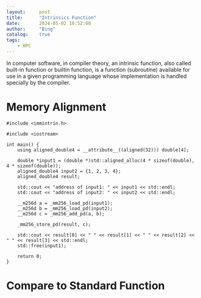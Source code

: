 ```yaml
---
layout:     post
title:      "Intrinsics Function"
date:       2024-05-02 10:52:00
author:     "Bing"
catalog:    true
tags:
    - HPC
---
```


In computer software, in compiler theory, an intrinsic function, also called built-in function or builtin function, is a function (subroutine) available for use in a given programming language whose implementation is handled specially by the compiler.

# Memory Alignment
```
#include <immintrin.h>

#include <iostream>

int main() {
    using aligned_double4 = __attribute__((aligned(32))) double[4];

    double *input1 = (double *)std::aligned_alloc(4 * sizeof(double), 4 * sizeof(double));
    aligned_double4 input2 = {1, 2, 3, 4};
    aligned_double4 result;

    std::cout << "address of input1: " << input1 << std::endl;
    std::cout << "address of input2: " << input2 << std::endl;

    __m256d a = _mm256_load_pd(input1);
    __m256d b = _mm256_load_pd(input2);
    __m256d c = _mm256_add_pd(a, b);

    _mm256_store_pd(result, c);

    std::cout << result[0] << " " << result[1] << " " << result[2] << " " << result[3] << std::endl;
    std::free(input1);

    return 0;
}
```

# Compare to Standard Function